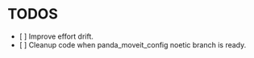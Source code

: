 # TODOS

*   \[ ] Improve effort drift.
*   \[ ] Cleanup code when panda_moveit_config noetic branch is ready.
